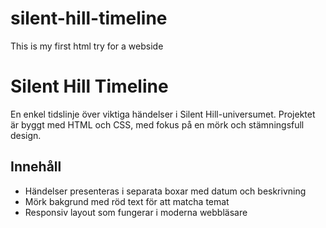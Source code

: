 # silent-hill-timeline
This is my first html try for a webside

# Silent Hill Timeline

En enkel tidslinje över viktiga händelser i Silent Hill-universumet. Projektet är byggt med HTML och CSS, med fokus på en mörk och stämningsfull design.

## Innehåll

- Händelser presenteras i separata boxar med datum och beskrivning
- Mörk bakgrund med röd text för att matcha temat
- Responsiv layout som fungerar i moderna webbläsare

